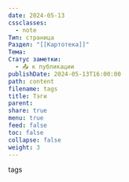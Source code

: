 ```yaml
---
date: 2024-05-13
cssclasses:
  - note
Тип: страница
Раздел: "[[Картотека]]"
Тема: 
Статус заметки:
  - 📤 к публикации
publishDate: 2024-05-13T16:00:00
path: content
filename: tags
title: Тэги
parent: 
share: true
menu: true
feed: false
toc: false
collapse: false
weight: 3
---
```


tags
